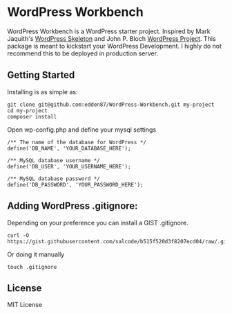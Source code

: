 # WordPress Workbench
WordPress Workbench is a WordPress starter project. Inspired by Mark Jaquith's [WordPress Skeleton](https://github.com/markjaquith/WordPress-Skeleton) and John P. Bloch [WordPress Project](https://github.com/johnpbloch/wordpress-project).
This package is meant to kickstart your WordPress Development. I highly do not recommend this to be deployed in production server.

## Getting Started

Installing is as simple as:

    git clone git@github.com:edden87/WordPress-Workbench.git my-project
    cd my-project
    composer install

Open wp-config.php and define your mysql settings

    /** The name of the database for WordPress */
    define('DB_NAME', 'YOUR_DATABASE_HERE');
    
    /** MySQL database username */
    define('DB_USER', 'YOUR_USERNAME_HERE');
    
    /** MySQL database password */
    define('DB_PASSWORD', 'YOUR_PASSWORD_HERE');

## Adding WordPress .gitignore:

Depending on your preference you can install a GIST .gitignore.
  
    curl -O https://gist.githubusercontent.com/salcode/b515f520d3f8207ecd04/raw/.gitignore

Or doing it manually

    touch .gitignore

## License

MIT License

